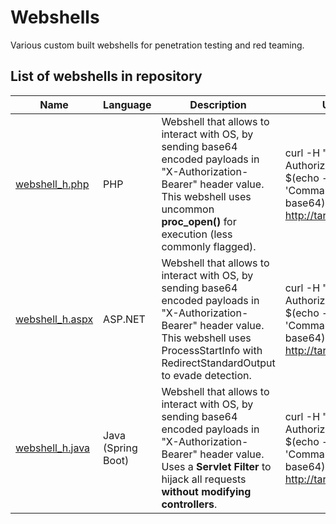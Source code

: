 # Webshells

Various custom built webshells for penetration testing and red teaming.



## List of webshells in repository

| Name                                                                                                                     | Language           | Description                                                                                                                                                                                               | Usage                                                                                        |
| ------------------------------------------------------------------------------------------------------------------------ | ------------------ | --------------------------------------------------------------------------------------------------------------------------------------------------------------------------------------------------------- | -------------------------------------------------------------------------------------------- |
| [webshell_h.php](https://github.com/OffensiveBlueprint/Webshells/blob/main/php/webshell_h.php "webshell_h.php")      | PHP                | Webshell that allows to interact with OS, by sending base64 encoded payloads in "X-Authorization-Bearer" header value. This webshell uses uncommon **proc_open()** for execution (less commonly flagged).    | curl -H "X-Authorization-Bearer: $(echo -n 'Command' \| base64)" http://target.com/shell     |
| [webshell_h.aspx](https://github.com/OffensiveBlueprint/Webshells/blob/main/aspx/webshell_h.aspx "webshell_h.aspx") | ASP.NET          | Webshell that allows to interact with OS, by sending base64 encoded payloads in "X-Authorization-Bearer" header value. This webshell uses ProcessStartInfo with RedirectStandardOutput to evade detection.                       | curl -H "X-Authorization-Bearer: $(echo -n 'Command' \| base64)" http://target.com/shell<br> |
| [webshell_h.java](https://github.com/OffensiveBlueprint/Webshells/blob/main/java/webshell_h.java "webshell_h.java")      | Java (Spring Boot) | Webshell that allows to interact with OS, by sending base64 encoded payloads in "X-Authorization-Bearer" header value. Uses a **Servlet Filter** to hijack all requests **without modifying controllers**. | curl -H "X-Authorization-Bearer: $(echo -n 'Command' \| base64)" http://target.com/shell     |
